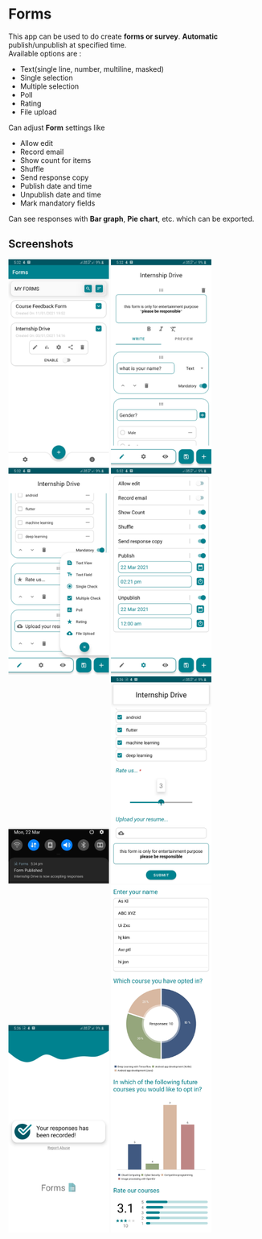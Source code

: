 # Forms
This app can be used to do create **forms or survey**. **Automatic** publish/unpublish at specified time.  
Available options are : 
* Text(single line, number, multiline, masked)
* Single selection
* Multiple selection
* Poll
* Rating
* File upload

Can adjust **Form** settings like
* Allow edit
* Record email
* Show count for items
* Shuffle
* Send response copy
* Publish date and time
* Unpublish date and time
* Mark mandatory fields

Can see responses with **Bar graph**, **Pie chart**, etc. which can be exported.

## Screenshots
<img src = "https://github.com/lnx2000/Forms/blob/main/images/Screenshot_20210322-173200_Forms.jpg" width = 200px/>
<img src = "https://github.com/lnx2000/Forms/blob/main/images/Screenshot_20210322-173210_Forms.jpg" width = 200px/>
<img src = "https://github.com/lnx2000/Forms/blob/main/images/Screenshot_20210322-173217_Forms.jpg" width = 200px/>
<img src = "https://github.com/lnx2000/Forms/blob/main/images/Screenshot_20210322-173243_Forms.jpg" width = 200px/>
<img src = "https://github.com/lnx2000/Forms/blob/main/images/Screenshot_20210322-173414_Forms.jpg" width = 200px/>
<img src = "https://github.com/lnx2000/Forms/blob/main/images/Screenshot_20210322-173616_Forms.jpg" width = 200px/>
<img src = "https://github.com/lnx2000/Forms/blob/main/images/Screenshot_20210322-173647_Forms.jpg" width = 200px/>
<img src = "https://github.com/lnx2000/Forms/blob/main/images/20210111_Course%20Feedback%20Form.jpg" width = 200px/>


